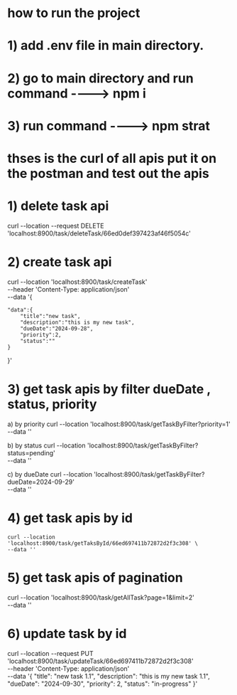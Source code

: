 # how to run the project

# 1)  add .env file in main directory.
# 2) go to main directory and run command ----> npm i
# 3) run command ----> npm strat

# thses is the curl of all apis put it on the postman and test out the apis
# 1) delete task api 
curl --location --request DELETE 'localhost:8900/task/deleteTask/66ed0def397423af46f5054c'
# 2) create task api 
curl --location 'localhost:8900/task/createTask' \
--header 'Content-Type: application/json' \
--data '{

    "data":{
        "title":"new task",
        "description":"this is my new task",
        "dueDate":"2024-09-28",
        "priority":2,
        "status":""
    }
}'
# 3) get task apis by filter dueDate , status,  priority
   a) by priority 
   curl --location 'localhost:8900/task/getTaskByFilter?priority=1' \
    --data ''

  b) by status 
  curl --location 'localhost:8900/task/getTaskByFilter?status=pending' \
    --data ''

 c) by dueDate 
 curl --location 'localhost:8900/task/getTaskByFilter?dueDate=2024-09-29' \
    --data ''

# 4) get task apis by id  
    curl --location 'localhost:8900/task/getTaksById/66ed697411b72872d2f3c308' \
    --data ''

# 5) get task apis of pagination 
curl --location 'localhost:8900/task/getAllTask?page=1&limit=2' \
    --data ''

# 6) update task by id 
curl --location --request PUT 'localhost:8900/task/updateTask/66ed697411b72872d2f3c308' \
--header 'Content-Type: application/json' \
    --data '{
    "title": "new task 1.1",
    "description": "this is my new task 1.1",
    "dueDate": "2024-09-30",
    "priority": 2,
    "status": "in-progress"
}'

